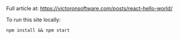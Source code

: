 Full article at: https://victoronsoftware.com/posts/react-hello-world/

To run this site locally:

```shell
npm install && npm start
```
